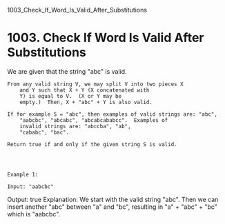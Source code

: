 1003_Check_If_Word_Is_Valid_After_Substitutions
# 1003. Check If Word Is Valid After Substitutions

We are given that the string "abc" is valid.

    From any valid string V, we may split V into two pieces X
        and Y such that X + Y (X concatenated with
        Y) is equal to V.  (X or Y may be
        empty.)  Then, X + "abc" + Y is also valid.

    If for example S = "abc", then examples of valid strings are: "abc",
        "aabcbc", "abcabc", "abcabcababcc".  Examples of
        invalid strings are: "abccba", "ab",
        "cababc", "bac".

    Return true if and only if the given string S is valid.
    

     

    Example 1:

    Input: "aabcbc"
Output: true
Explanation: 
We start with the valid string "abc".
Then we can insert another "abc" between "a" and "bc", resulting in "a" + "abc" + "bc" which is "aabcbc".